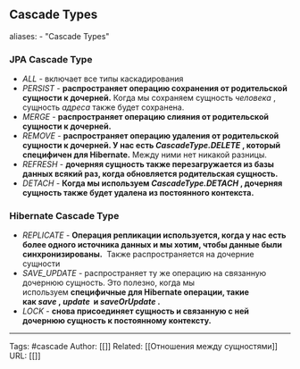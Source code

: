 ## Cascade Types
aliases: 
	- "Cascade Types"

### JPA Cascade Type
- _ALL_ - включает все типы  каскадирования
- _PERSIST_ - **распространяет операцию сохранения от родительской сущности к дочерней.** Когда мы сохраняем сущность _человека_ , сущность _адреса_ также будет сохранена.
- _MERGE_ - **распространяет операцию слияния от родительской сущности к дочерней.**
- _REMOVE_ - **распространяет операцию удаления от родительской сущности к дочерней. У нас есть _CascadeType.DELETE_ , который специфичен для Hibernate.** Между ними нет никакой разницы.
- _REFRESH_ - **дочерняя сущность также перезагружается из базы данных всякий раз, когда обновляется родительская сущность.**
- _DETACH_ - **Когда мы используем _CascadeType.DETACH_ , дочерняя сущность также будет удалена из постоянного контекста.**
### Hibernate Cascade Type
- _REPLICATE_ - **Операция репликации используется, когда у нас есть более одного источника данных и мы хотим, чтобы данные были синхронизированы.**  Также распространяется на дочерние сущности
- _SAVE_UPDATE_ - распространяет ту же операцию на связанную дочернюю сущность. Это полезно, когда мы используем **специфичные для Hibernate операции, такие как _save_ , _update_  и _saveOrUpdate_ .**
- _LOCK_ - **снова присоединяет сущность и связанную с ней дочернюю сущность к постоянному контексту.**


---
Tags: #cascade
Author: [[]]
Related: [[Отношения между сущностями]]
URL: [[]]